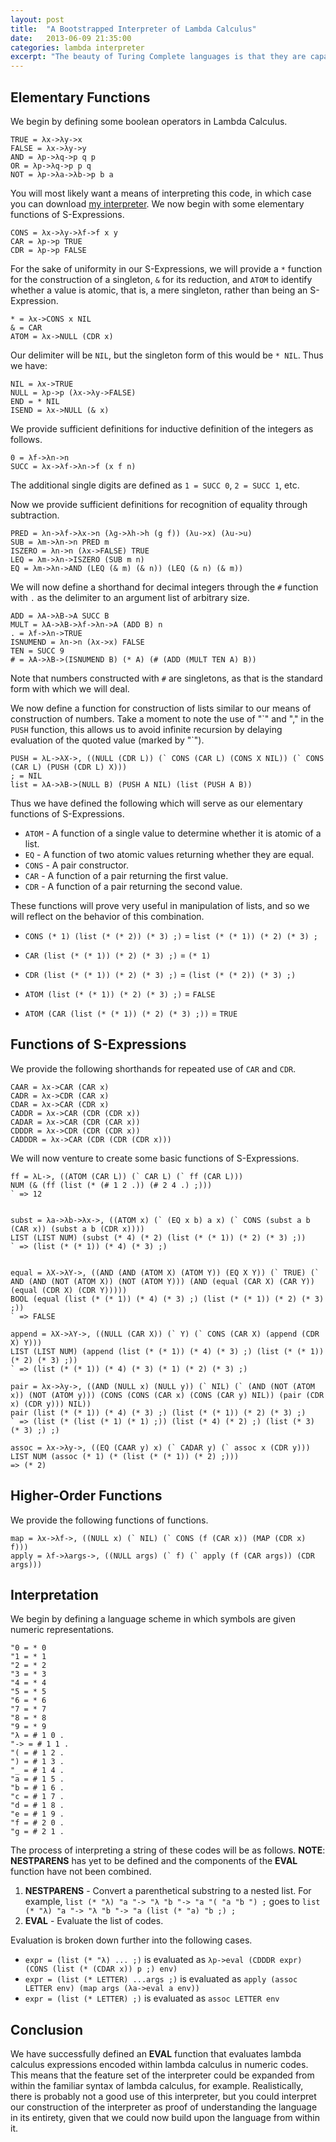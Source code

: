 ```yaml
---
layout: post
title:  "A Bootstrapped Interpreter of Lambda Calculus"
date:   2013-06-09 21:35:00
categories: lambda interpreter
excerpt: "The beauty of Turing Complete languages is that they are capable of interpreting any programming language, including themselves. This means that the feature set of a lambda calculus interpreter could be expanded from within the familiar syntax of lambda calculus, for example. Realistically, there is probably not a good use of such an interpreter, but it is undoubtedly a worthy exercise in the language."
---
```


Elementary Functions
--------------------
We begin by defining some boolean operators in Lambda Calculus.

	TRUE = λx->λy->x
	FALSE = λx->λy->y
	AND = λp->λq->p q p
	OR = λp->λq->p p q
	NOT = λp->λa->λb->p b a

You will most likely want a means of interpreting this code, in which case you can download [my interpreter](https://github.com/mattneary/Lambda-Calculus-Interpreter). We now begin with some elementary functions of S-Expressions.

	CONS = λx->λy->λf->f x y
	CAR = λp->p TRUE
	CDR = λp->p FALSE

For the sake of uniformity in our S-Expressions, we will provide a `*` function for the construction of a singleton, `&` for its reduction, and `ATOM` to identify whether a value is atomic, that is, a mere singleton, rather than being an S-Expression.

	* = λx->CONS x NIL
	& = CAR
	ATOM = λx->NULL (CDR x)

Our delimiter will be `NIL`, but the singleton form of this would be `* NIL`. Thus we have:

	NIL = λx->TRUE
	NULL = λp->p (λx->λy->FALSE)
	END = * NIL
	ISEND = λx->NULL (& x)

We provide sufficient definitions for inductive definition of the integers as follows.

	0 = λf->λn->n
	SUCC = λx->λf->λn->f (x f n)

The additional single digits are defined as `1 = SUCC 0`, `2 = SUCC 1`, etc.

Now we provide sufficient definitions for recognition of equality through subtraction.

	PRED = λn->λf->λx->n (λg->λh->h (g f)) (λu->x) (λu->u)
	SUB = λm->λn->n PRED m
	ISZERO = λn->n (λx->FALSE) TRUE
	LEQ = λm->λn->ISZERO (SUB m n)
	EQ = λm->λn->AND (LEQ (& m) (& n)) (LEQ (& n) (& m))

We will now define a shorthand for decimal integers through the `#` function with `.` as the delimiter to an argument list of arbitrary size.

	ADD = λA->λB->A SUCC B
	MULT = λA->λB->λf->λn->A (ADD B) n
	. = λf->λn->TRUE
	ISNUMEND = λn->n (λx->x) FALSE
	TEN = SUCC 9
	# = λA->λB->(ISNUMEND B) (* A) (# (ADD (MULT TEN A) B))

Note that numbers constructed with `#` are singletons, as that is the standard form with which we will deal.

We now define a function for construction of lists similar to our means of construction of numbers. Take a moment to note the use of "\`" and "," in the `PUSH` function, this allows us to avoid infinite recursion by delaying evaluation of the quoted value (marked by "\`").

	PUSH = λL->λX->, ((NULL (CDR L)) (` CONS (CAR L) (CONS X NIL)) (` CONS (CAR L) (PUSH (CDR L) X)))
	; = NIL
	list = λA->λB->(NULL B) (PUSH A NIL) (list (PUSH A B))

Thus we have defined the following which will serve as our elementary functions of S-Expressions.

- `ATOM` - A function of a single value to determine whether it is atomic of a list.
- `EQ` - A function of two atomic values returning whether they are equal.
- `CONS` - A pair constructor.
- `CAR` - A function of a pair returning the first value.
- `CDR` - A function of a pair returning the second value.

These functions will prove very useful in manipulation of lists, and so we will reflect on the behavior of this combination.

- `CONS (* 1) (list (* (* 2)) (* 3) ;)` = `list (* (* 1)) (* 2) (* 3) ;`
- `CAR (list (* (* 1)) (* 2) (* 3) ;)` = `(* 1)`
- `CDR (list (* (* 1)) (* 2) (* 3) ;)` = `(list (* (* 2)) (* 3) ;)`

- `ATOM (list (* (* 1)) (* 2) (* 3) ;)` = `FALSE`
- `ATOM (CAR (list (* (* 1)) (* 2) (* 3) ;))` = `TRUE`

Functions of S-Expressions
--------------------------
We provide the following shorthands for repeated use of `CAR` and `CDR`.

	CAAR = λx->CAR (CAR x)
	CADR = λx->CDR (CAR x)
	CDAR = λx->CAR (CDR x)
	CADDR = λx->CAR (CDR (CDR x))
	CADAR = λx->CAR (CDR (CAR x))
	CDDDR = λx->CDR (CDR (CDR x))
	CADDDR = λx->CAR (CDR (CDR (CDR x)))

We will now venture to create some basic functions of S-Expressions.

	ff = λL->, ((ATOM (CAR L)) (` CAR L) (` ff (CAR L)))
	NUM (& (ff (list (* (# 1 2 .)) (# 2 4 .) ;)))
	` => 12


	subst = λa->λb->λx->, ((ATOM x) (` (EQ x b) a x) (` CONS (subst a b (CAR x)) (subst a b (CDR x))))
	LIST (LIST NUM) (subst (* 4) (* 2) (list (* (* 1)) (* 2) (* 3) ;))
	` => (list (* (* 1)) (* 4) (* 3) ;)


	equal = λX->λY->, ((AND (AND (ATOM X) (ATOM Y)) (EQ X Y)) (` TRUE) (` AND (AND (NOT (ATOM X)) (NOT (ATOM Y))) (AND (equal (CAR X) (CAR Y)) (equal (CDR X) (CDR Y)))))
	BOOL (equal (list (* (* 1)) (* 4) (* 3) ;) (list (* (* 1)) (* 2) (* 3) ;))
	` => FALSE

	append = λX->λY->, ((NULL (CAR X)) (` Y) (` CONS (CAR X) (append (CDR X) Y)))
	LIST (LIST NUM) (append (list (* (* 1)) (* 4) (* 3) ;) (list (* (* 1)) (* 2) (* 3) ;))
	` => (list (* (* 1)) (* 4) (* 3) (* 1) (* 2) (* 3) ;)

	pair = λx->λy->, ((AND (NULL x) (NULL y)) (` NIL) (` (AND (NOT (ATOM x)) (NOT (ATOM y))) (CONS (CONS (CAR x) (CONS (CAR y) NIL)) (pair (CDR x) (CDR y))) NIL))
	pair (list (* (* 1)) (* 4) (* 3) ;) (list (* (* 1)) (* 2) (* 3) ;)
	` => (list (* (list (* 1) (* 1) ;)) (list (* 4) (* 2) ;) (list (* 3) (* 3) ;) ;)

	assoc = λx->λy->, ((EQ (CAAR y) x) (` CADAR y) (` assoc x (CDR y)))
	LIST NUM (assoc (* 1) (* (list (* (* 1)) (* 2) ;)))
	=> (* 2)

Higher-Order Functions
----------------------
We provide the following functions of functions.

	map = λx->λf->, ((NULL x) (` NIL) (` CONS (f (CAR x)) (MAP (CDR x) f)))
	apply = λf->λargs->, ((NULL args) (` f) (` apply (f (CAR args)) (CDR args)))

Interpretation
--------------

We begin by defining a language scheme in which symbols are given numeric representations.

	"0 = * 0
	"1 = * 1
	"2 = * 2
	"3 = * 3
	"4 = * 4
	"5 = * 5
	"6 = * 6
	"7 = * 7
	"8 = * 8
	"9 = * 9
	"λ = # 1 0 .
	"-> = # 1 1 .
	"( = # 1 2 .
	") = # 1 3 .
	"_ = # 1 4 .
	"a = # 1 5 .
	"b = # 1 6 .
	"c = # 1 7 .
	"d = # 1 8 .
	"e = # 1 9 .
	"f = # 2 0 .
	"g = # 2 1 .

The process of interpreting a string of these codes will be as follows. __NOTE__: __NESTPARENS__ has yet to be defined and the components of the __EVAL__ function have not been combined.

1. __NESTPARENS__ - Convert a parenthetical substring to a nested list. For example, `list (* "λ) "a "-> "λ "b "-> "a "( "a "b ") ;` goes to `list (* "λ) "a "-> "λ "b "-> "a (list (* "a) "b ;) ;`
2. __EVAL__ - Evaluate the list of codes.

Evaluation is broken down further into the following cases.

- `expr = (list (* "λ) ... ;)` is evaluated as `λp->eval (CDDDR expr) (CONS (list (* (CDAR x)) p ;) env)`
- `expr = (list (* LETTER) ...args ;)` is evaluated as `apply (assoc LETTER env) (map args (λa->eval a env))`
- `expr = (list (* LETTER) ;)` is evaluated as `assoc LETTER env`

Conclusion
----------
We have successfully defined an __EVAL__ function that evaluates lambda calculus expressions encoded within lambda calculus in numeric codes. This means that the feature set of the interpreter could be expanded from within the familiar syntax of lambda calculus, for example. Realistically, there is probably not a good use of this interpreter, but you could interpret our construction of the interpreter as proof of understanding the language in its entirety, given that we could now build upon the language from within it.